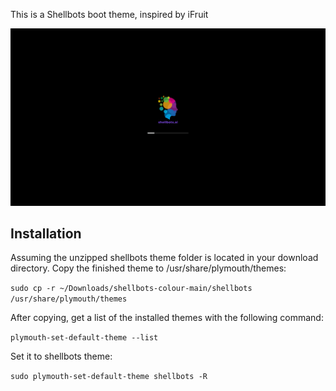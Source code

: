 This is a Shellbots boot theme, inspired by iFruit

![Alt text](shellbots_boot.png)

Installation
-------------------------------------------------------------------

Assuming the unzipped shellbots theme folder is located in your download directory.
Copy the finished theme to /usr/share/plymouth/themes:

`sudo cp -r ~/Downloads/shellbots-colour-main/shellbots /usr/share/plymouth/themes`

After copying, get a list of the installed themes with the following command:

`plymouth-set-default-theme --list`

Set it to shellbots theme:

`sudo plymouth-set-default-theme shellbots -R`
